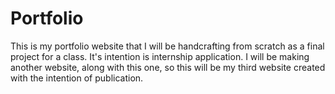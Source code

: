 # Portfolio
This is my portfolio website that I will be handcrafting from scratch as a final project for a class. It's intention is internship application. I will be making another website, along with this one, so this will be my third website created with the intention of publication. 
